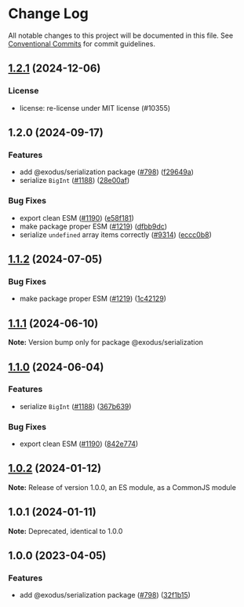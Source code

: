 # Change Log

All notable changes to this project will be documented in this file.
See [Conventional Commits](https://conventionalcommits.org) for commit guidelines.

## [1.2.1](https://github.com/ExodusMovement/exodus-hydra/compare/@exodus/serialization@1.2.0...@exodus/serialization@1.2.1) (2024-12-06)

### License

- license: re-license under MIT license (#10355)

## 1.2.0 (2024-09-17)

### Features

- add @exodus/serialization package ([#798](https://github.com/ExodusMovement/exodus-hydra/issues/798)) ([f29649a](https://github.com/ExodusMovement/exodus-hydra/commit/f29649a8d0dfac61a9c4c7e2251c96a1d3d0d84b))
- serialize `BigInt` ([#1188](https://github.com/ExodusMovement/exodus-hydra/issues/1188)) ([28e00af](https://github.com/ExodusMovement/exodus-hydra/commit/28e00af0fbe38c4c0dee91e3d03ff4946dddfed2))

### Bug Fixes

- export clean ESM ([#1190](https://github.com/ExodusMovement/exodus-hydra/issues/1190)) ([e58f181](https://github.com/ExodusMovement/exodus-hydra/commit/e58f18118244ec2abde61fcfe5caf881fd53f404))
- make package proper ESM ([#1219](https://github.com/ExodusMovement/exodus-hydra/issues/1219)) ([dfbb9dc](https://github.com/ExodusMovement/exodus-hydra/commit/dfbb9dc3c06c4991679ff22b2cf6505fe1dd50a7))
- serialize `undefined` array items correctly ([#9314](https://github.com/ExodusMovement/exodus-hydra/issues/9314)) ([eccc0b8](https://github.com/ExodusMovement/exodus-hydra/commit/eccc0b871a9dbe550a14063b4abcb52972ce209a))

## [1.1.2](https://github.com/ExodusMovement/exodus-core/compare/@exodus/serialization@1.1.1...@exodus/serialization@1.1.2) (2024-07-05)

### Bug Fixes

- make package proper ESM ([#1219](https://github.com/ExodusMovement/exodus-core/issues/1219)) ([1c42129](https://github.com/ExodusMovement/exodus-core/commit/1c42129b752d2fb8022ae1de9fb5618f58192bcf))

## [1.1.1](https://github.com/ExodusMovement/exodus-core/compare/@exodus/serialization@1.1.0...@exodus/serialization@1.1.1) (2024-06-10)

**Note:** Version bump only for package @exodus/serialization

## [1.1.0](https://github.com/ExodusMovement/exodus-core/compare/@exodus/serialization@1.0.2...@exodus/serialization@1.1.0) (2024-06-04)

### Features

- serialize `BigInt` ([#1188](https://github.com/ExodusMovement/exodus-core/issues/1188)) ([367b639](https://github.com/ExodusMovement/exodus-core/commit/367b63908cb48873fe2fcdf335088abba3ba1c48))

### Bug Fixes

- export clean ESM ([#1190](https://github.com/ExodusMovement/exodus-core/issues/1190)) ([842e774](https://github.com/ExodusMovement/exodus-core/commit/842e774c9cf4f322dfc010a1e237a7a27c316c01))

## [1.0.2](https://github.com/ExodusMovement/exodus-core/compare/@exodus/serialization@1.0.1...@exodus/serialization@1.0.2) (2024-01-12)

**Note:** Release of version 1.0.0, an ES module, as a CommonJS module

## 1.0.1 (2024-01-11)

**Note:** Deprecated, identical to 1.0.0

## 1.0.0 (2023-04-05)

### Features

- add @exodus/serialization package ([#798](https://github.com/ExodusMovement/exodus-core/issues/798)) ([32f1b15](https://github.com/ExodusMovement/exodus-core/commit/32f1b1568563f8985dd1547e6490b8d61ded0ed6))
